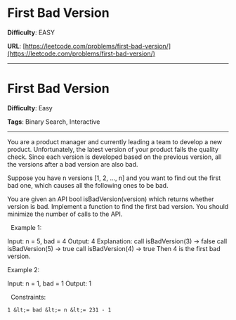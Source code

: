 # First Bad Version

**Difficulty**: EASY

**URL**: [https://leetcode.com/problems/first-bad-version/](https://leetcode.com/problems/first-bad-version/)

---

# First Bad Version

**Difficulty**: Easy

**Tags**: Binary Search, Interactive

---

You are a product manager and currently leading a team to develop a new product. Unfortunately, the latest version of your product fails the quality check. Since each version is developed based on the previous version, all the versions after a bad version are also bad.

Suppose you have n versions [1, 2, ..., n] and you want to find out the first bad one, which causes all the following ones to be bad.

You are given an API bool isBadVersion(version) which returns whether version is bad. Implement a function to find the first bad version. You should minimize the number of calls to the API.

&nbsp;
Example 1:


Input: n = 5, bad = 4
Output: 4
Explanation:
call isBadVersion(3) -&gt; false
call isBadVersion(5)&nbsp;-&gt; true
call isBadVersion(4)&nbsp;-&gt; true
Then 4 is the first bad version.


Example 2:


Input: n = 1, bad = 1
Output: 1


&nbsp;
Constraints:


	1 &lt;= bad &lt;= n &lt;= 231 - 1




